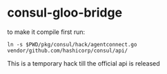 # consul-gloo-bridge

to make it compile first run:
```
ln -s $PWD/pkg/consul/hack/agentconnect.go vendor/github.com/hashicorp/consul/api/
```
This is a temporary hack till the official api is released
